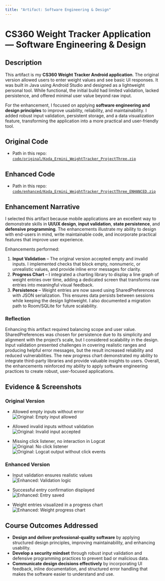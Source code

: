 ```yaml
---
title: "Artifact: Software Engineering & Design"
---
```


# CS360 Weight Tracker Application — Software Engineering & Design

## Description
This artifact is my **CS360 Weight Tracker Android application**. The original version allowed users to enter weight values and see basic UI responses. It was built in Java using Android Studio and designed as a lightweight personal tool. While functional, the initial build had limited validation, lacked persistence, and offered minimal user value beyond raw input.

For the enhancement, I focused on applying **software engineering and design principles** to improve usability, reliability, and maintainability. I added robust input validation, persistent storage, and a data visualization feature, transforming the application into a more practical and user-friendly tool.

## Original Code
- Path in this repo: [`code/original/Koda_Ermini_WeightTracker_ProjectThree.zip`](../code/original/Koda_Ermini_WeightTracker_ProjectThree.zip)

## Enhanced Code
- Path in this repo: [`code/enhanced/Koda_Ermini_WeightTracker_ProjectThree_ENHANCED.zip`](../code/enhanced/Koda_Ermini_WeightTracker_ProjectThree_ENHANCED.zip)

## Enhancement Narrative
I selected this artifact because mobile applications are an excellent way to demonstrate skills in **UI/UX design**, **input validation**, **state persistence**, and **defensive programming**. The enhancements illustrate my ability to design with end-users in mind, write maintainable code, and incorporate practical features that improve user experience.

Enhancements performed:  
1. **Input Validation** – The original version accepted empty and invalid inputs. I implemented checks that block empty, nonnumeric, or unrealistic values, and provide inline error messages for clarity.  
2. **Progress Chart** – I integrated a charting library to display a line graph of weight entries over time, adding a dedicated screen that transforms raw entries into meaningful visual feedback.  
3. **Persistence** – Weight entries are now saved using SharedPreferences with JSON serialization. This ensures data persists between sessions while keeping the design lightweight. I also documented a migration path to Room/SQLite for future scalability.

### Reflection
Enhancing this artifact required balancing scope and user value. SharedPreferences was chosen for persistence due to its simplicity and alignment with the project’s scale, but I considered scalability in the design. Input validation presented challenges in covering realistic ranges and producing helpful error messages, but the result increased reliability and reduced vulnerabilities. The new progress chart demonstrated my ability to integrate third-party libraries and provide valuable insights to users. Overall, the enhancements reinforced my ability to apply software engineering practices to create robust, user-focused applications.

## Evidence & Screenshots

### Original Version
- Allowed empty inputs without error  
![Original: Empty input allowed](../media/videos/original_empty_allowed.png)

- Allowed invalid inputs without validation  
![Original: Invalid input accepted](../media/videos/original_invalid_allowed.png)

- Missing click listener, no interaction in Logcat  
![Original: No click listener](../media/videos/original_code_no_click_listener.png)  
![Original: Logcat output without click events](../media/videos/original_logcat_no_click.png)

### Enhanced Version
- Input validation ensures realistic values  
![Enhanced: Validation logic](../media/videos/MainActivity_ValidationLogic.png)

- Successful entry confirmation displayed  
![Enhanced: Entry saved](../media/videos/MainActivity_EntrySaved.png)

- Weight entries visualized in a progress chart  
![Enhanced: Weight progress chart](../media/videos/ProgressActivity_Chart.png)

## Course Outcomes Addressed
- **Design and deliver professional-quality software** by applying structured design principles, improving maintainability, and enhancing usability.  
- **Develop a security mindset** through robust input validation and defensive programming practices to prevent bad or malicious data.  
- **Communicate design decisions effectively** by incorporating UI feedback, inline documentation, and structured error handling that makes the software easier to understand and use.  
